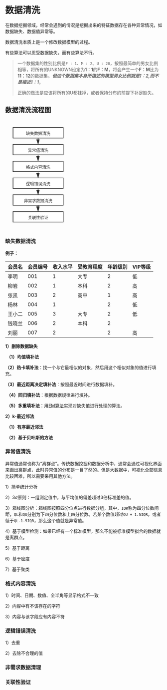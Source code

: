 # 数据清洗

在数据挖掘领域，经常会遇到的情况是挖掘出来的特征数据存在各种异常情况，如数据缺失、数据值异常等。

数据清洗本质上是一个修改数据模型的过程。

有些算法可以忍受数据缺失，而有些算法不行。

> 一个数据集的性别比例是`F : 1`、`M : 2`、`U : 20`，按照最简单的男女比例相等，将所有的UNKNOWN设定为**1：1**的**F：M**，将会产生一个**F：M**比为**11：12**的数据集。***但这个数据集本身所描述的模型男女比例就是1：2,而不是接近1：1***。
>
> 正确的做法是应该将所有的U都抹掉，或者保持分布的前提下补足缺失。

## 数据清洗流程图
<svg id="SvgjsSvg1006" width="211" height="352.453125" xmlns="http://www.w3.org/2000/svg" version="1.1" xmlns:xlink="http://www.w3.org/1999/xlink" xmlns:svgjs="http://svgjs.com/svgjs"><defs id="SvgjsDefs1007"><marker id="SvgjsMarker1046" markerWidth="16" markerHeight="12" refX="16" refY="6" viewBox="0 0 16 12" orient="auto" markerUnits="userSpaceOnUse" stroke-dasharray="0,0"><path id="SvgjsPath1047" d="M0,2 L14,6 L0,11 L0,2" fill="#323232" stroke="#323232" stroke-width="2"></path></marker><marker id="SvgjsMarker1050" markerWidth="16" markerHeight="12" refX="16" refY="6" viewBox="0 0 16 12" orient="auto" markerUnits="userSpaceOnUse" stroke-dasharray="0,0"><path id="SvgjsPath1051" d="M0,2 L14,6 L0,11 L0,2" fill="#323232" stroke="#323232" stroke-width="2"></path></marker><marker id="SvgjsMarker1054" markerWidth="16" markerHeight="12" refX="16" refY="6" viewBox="0 0 16 12" orient="auto" markerUnits="userSpaceOnUse" stroke-dasharray="0,0"><path id="SvgjsPath1055" d="M0,2 L14,6 L0,11 L0,2" fill="#323232" stroke="#323232" stroke-width="2"></path></marker><marker id="SvgjsMarker1058" markerWidth="16" markerHeight="12" refX="16" refY="6" viewBox="0 0 16 12" orient="auto" markerUnits="userSpaceOnUse" stroke-dasharray="0,0"><path id="SvgjsPath1059" d="M0,2 L14,6 L0,11 L0,2" fill="#323232" stroke="#323232" stroke-width="2"></path></marker><marker id="SvgjsMarker1062" markerWidth="16" markerHeight="12" refX="16" refY="6" viewBox="0 0 16 12" orient="auto" markerUnits="userSpaceOnUse" stroke-dasharray="0,0"><path id="SvgjsPath1063" d="M0,2 L14,6 L0,11 L0,2" fill="#323232" stroke="#323232" stroke-width="2"></path></marker></defs><g id="SvgjsG1008" transform="translate(25,25)"><path id="SvgjsPath1009" d="M 0 0L 161 0L 161 33.54545454545455L 0 33.54545454545455Z" stroke="rgba(50,50,50,1)" stroke-width="2" fill-opacity="1" fill="#ffffff"></path><g id="SvgjsG1010"><text id="SvgjsText1011" font-family="微软雅黑" text-anchor="middle" font-size="13px" width="141px" fill="#323232" font-weight="400" align="middle" lineHeight="125%" anchor="middle" family="微软雅黑" size="13px" weight="400" font-style="" opacity="1" y="7.147727272727273" transform="rotate(0)"><tspan id="SvgjsTspan1012" dy="16" x="80.5"><tspan id="SvgjsTspan1013" style="text-decoration:;">缺失数据清洗</tspan></tspan></text></g></g><g id="SvgjsG1014" transform="translate(25,78.69090909090909)"><path id="SvgjsPath1015" d="M 0 0L 161 0L 161 33.54545454545455L 0 33.54545454545455Z" stroke="rgba(50,50,50,1)" stroke-width="2" fill-opacity="1" fill="#ffffff"></path><g id="SvgjsG1016"><text id="SvgjsText1017" font-family="微软雅黑" text-anchor="middle" font-size="13px" width="141px" fill="#323232" font-weight="400" align="middle" lineHeight="125%" anchor="middle" family="微软雅黑" size="13px" weight="400" font-style="" opacity="1" y="7.147727272727273" transform="rotate(0)"><tspan id="SvgjsTspan1018" dy="16" x="80.5"><tspan id="SvgjsTspan1019" style="text-decoration:;">异常值清洗</tspan></tspan></text></g></g><g id="SvgjsG1020" transform="translate(25,132.38181818181818)"><path id="SvgjsPath1021" d="M 0 0L 161 0L 161 33.54545454545455L 0 33.54545454545455Z" stroke="rgba(50,50,50,1)" stroke-width="2" fill-opacity="1" fill="#ffffff"></path><g id="SvgjsG1022"><text id="SvgjsText1023" font-family="微软雅黑" text-anchor="middle" font-size="13px" width="141px" fill="#323232" font-weight="400" align="middle" lineHeight="125%" anchor="middle" family="微软雅黑" size="13px" weight="400" font-style="" opacity="1" y="7.147727272727273" transform="rotate(0)"><tspan id="SvgjsTspan1024" dy="16" x="80.5"><tspan id="SvgjsTspan1025" style="text-decoration:;">格式内容清洗</tspan></tspan></text></g></g><g id="SvgjsG1026" transform="translate(25,186.07272727272726)"><path id="SvgjsPath1027" d="M 0 0L 161 0L 161 33.54545454545455L 0 33.54545454545455Z" stroke="rgba(50,50,50,1)" stroke-width="2" fill-opacity="1" fill="#ffffff"></path><g id="SvgjsG1028"><text id="SvgjsText1029" font-family="微软雅黑" text-anchor="middle" font-size="13px" width="141px" fill="#323232" font-weight="400" align="middle" lineHeight="125%" anchor="middle" family="微软雅黑" size="13px" weight="400" font-style="" opacity="1" y="7.147727272727273" transform="rotate(0)"><tspan id="SvgjsTspan1030" dy="16" x="80.5"><tspan id="SvgjsTspan1031" style="text-decoration:;">逻辑错误清洗 </tspan></tspan></text></g></g><g id="SvgjsG1032" transform="translate(25,239.76363636363635)"><path id="SvgjsPath1033" d="M 0 0L 161 0L 161 33.54545454545455L 0 33.54545454545455Z" stroke="rgba(50,50,50,1)" stroke-width="2" fill-opacity="1" fill="#ffffff"></path><g id="SvgjsG1034"><text id="SvgjsText1035" font-family="微软雅黑" text-anchor="middle" font-size="13px" width="141px" fill="#323232" font-weight="400" align="middle" lineHeight="125%" anchor="middle" family="微软雅黑" size="13px" weight="400" font-style="" opacity="1" y="7.147727272727273" transform="rotate(0)"><tspan id="SvgjsTspan1036" dy="16" x="80.5"><tspan id="SvgjsTspan1037" style="text-decoration:;">非需求数据清洗</tspan></tspan></text></g></g><g id="SvgjsG1038" transform="translate(25,293.45454545454544)"><path id="SvgjsPath1039" d="M 0 0L 161 0L 161 33.54545454545455L 0 33.54545454545455Z" stroke="rgba(50,50,50,1)" stroke-width="2" fill-opacity="1" fill="#ffffff"></path><g id="SvgjsG1040"><text id="SvgjsText1041" font-family="微软雅黑" text-anchor="middle" font-size="13px" width="141px" fill="#323232" font-weight="400" align="middle" lineHeight="125%" anchor="middle" family="微软雅黑" size="13px" weight="400" font-style="" opacity="1" y="7.147727272727273" transform="rotate(0)"><tspan id="SvgjsTspan1042" dy="16" x="80.5"><tspan id="SvgjsTspan1043" style="text-decoration:;">关联性验证</tspan></tspan></text></g></g><g id="SvgjsG1044"><path id="SvgjsPath1045" d="M105.5 58.54545454545456L105.5 68.61818181818182L105.5 68.61818181818182L105.5 78.69090909090909" stroke="#323232" stroke-width="2" fill="none" marker-end="url(#SvgjsMarker1046)"></path></g><g id="SvgjsG1048"><path id="SvgjsPath1049" d="M105.5 112.23636363636365L105.5 122.30909090909091L105.5 122.30909090909091L105.5 132.38181818181818" stroke="#323232" stroke-width="2" fill="none" marker-end="url(#SvgjsMarker1050)"></path></g><g id="SvgjsG1052"><path id="SvgjsPath1053" d="M105.5 165.92727272727274L105.5 176L105.5 176L105.5 186.07272727272726" stroke="#323232" stroke-width="2" fill="none" marker-end="url(#SvgjsMarker1054)"></path></g><g id="SvgjsG1056"><path id="SvgjsPath1057" d="M105.5 219.61818181818182L105.5 229.6909090909091L105.5 229.6909090909091L105.5 239.76363636363635" stroke="#323232" stroke-width="2" fill="none" marker-end="url(#SvgjsMarker1058)"></path></g><g id="SvgjsG1060"><path id="SvgjsPath1061" d="M105.5 273.3090909090909L105.5 283.3818181818182L105.5 283.3818181818182L105.5 293.45454545454544" stroke="#323232" stroke-width="2" fill="none" marker-end="url(#SvgjsMarker1062)"></path></g></svg>

### 缺失数据清洗

**例子：**

| 会员名 | 会员编号 | 收入水平 | 受教育程度 | 年龄级别 | VIP等级 |
| ------ | -------- | -------- | ---------- | -------- | ------- |
| 李明   | 001      | 1        | 大专       | 2        | 低      |
| 柳岩   | 002      | 1        | 本科       | 2        | 高      |
| 张凯   | 003      | 2        | 高中       | 1        | 高      |
| 杨林   | 004      | 1        |            | 2        | 低      |
| 王小二 | 005      | 3        | 大专       | 2        | 低      |
| 钱晓兰 | 006      | 2        | 本科       | 2        |         |
| 刘丽   | 007      | 2        |            | 2        | 高      |

**1）删除数据缺失**

​	**（1）均值填补法**

​	**（2）热卡填补法**：找一个与它最相似的对象，然后用这个相似对象的值进行填充。

​	**（3）最近距离决定填补法**：按照最近时间进行数据填补。

​	**（4）回归填补法**：根据数据规律进行填补。

​	**（5）多重填补法**：用[EM算法](?)实现对缺失值进行处理的算法。

**2）k-最近邻法**

​	**（1）有序最近邻法**

​	**（2）基于贝叶斯的方法**

### 异常值清洗

异常值通常也称为“离群点”。传统数据挖掘和数据分析中，通常会通过可视化界面来画出离群点，此时异常值的分布是一目了然的。但是大数据中，可视化全部信息比较困难，所以需要采用其他方法。

1）简单统计分析

2）3𝜎原则：一组测定值中，与平均值的偏差超过3倍标准差的值。

3）箱线图分析：箱线图按照四分位点进行数据分组，其中，`IQR`称为四分位数间距，`QL`和`QU`分别为下四分位数和上四分位数。若某个数值超过`QU + 1.5IQR`，或者低于`QL-1.5IQR`，那么这个值就是异常值。

4）基于模型检测：如果已经有一个标准模型，那么不能被标准模型拟合的数据就是离群点。

5）基于距离

6）基于密度

7）基于聚类

### 格式内容清洗

1）时间、日期、数值、全半角等显示格式不一致

2）内容中有不该存在的字符

3）内容与该字段应有内容不符

### 逻辑错误清洗

1）去重

2）去除不合理的值

### 非需求数据清理

### 关联性验证

